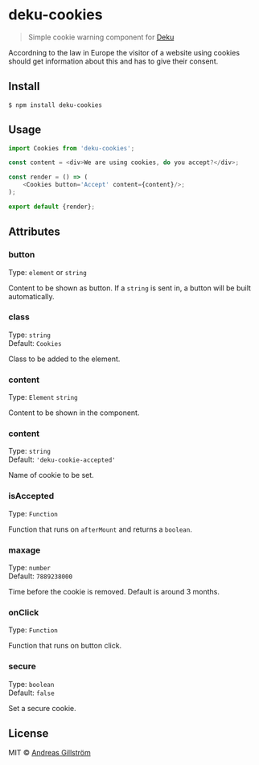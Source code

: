 # deku-cookies

> Simple cookie warning component for [Deku](https://github.com/dekujs/deku)

Accordning to the law in Europe the visitor of a website using cookies should get information about this and has to give their consent.


## Install

```
$ npm install deku-cookies
```


## Usage

```js
import Cookies from 'deku-cookies';

const content = <div>We are using cookies, do you accept?</div>;

const render = () => (
	<Cookies button='Accept' content={content}/>;
);

export default {render};
```


## Attributes

### button

Type: `element` or `string`

Content to be shown as button. If a `string` is sent in, a button will be built automatically.

### class

Type: `string`<br>
Default: `Cookies`

Class to be added to the element.

### content

Type: `Element` `string`

Content to be shown in the component.

### content

Type: `string`<br>
Default: `'deku-cookie-accepted'`

Name of cookie to be set.

### isAccepted

Type: `Function`

Function that runs on `afterMount` and returns a `boolean`.

### maxage

Type: `number`<br>
Default: `7889238000`

Time before the cookie is removed. Default is around 3 months.

### onClick

Type: `Function`

Function that runs on button click.

### secure

Type: `boolean`<br>
Default: `false`

Set a secure cookie.


## License

MIT © [Andreas Gillström](http://github.com/gillstrom)
